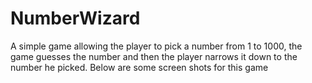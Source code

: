 # NumberWizard

A simple game allowing the player to pick a number from 1 to 1000, the game guesses the number and then the player narrows it down to the number he picked. Below are some screen shots for this game

